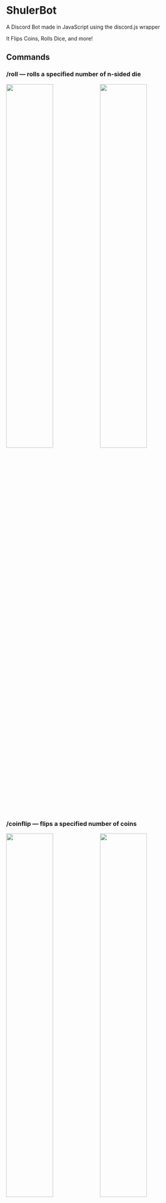 # ShulerBot

A Discord Bot made in JavaScript using the discord.js wrapper

It Flips Coins, Rolls Dice, and more!

## Commands

### /roll — rolls a specified number of n-sided die

<p>
  <img src="https://github.com/user-attachments/assets/366e5324-32de-48bb-bf02-0ca2c080be2c" width="50%"><img src="https://github.com/user-attachments/assets/e2fa8cc9-1a58-42f5-aa92-76d8bae3cc5e" width="50%">
</p>

### /coinflip — flips a specified number of coins

<p>
  <img src="https://github.com/user-attachments/assets/8a2bec71-0d68-46c9-b834-1ed9d1f1b12e" width="50%"><img src="https://github.com/user-attachments/assets/3bdaedf0-deb7-438d-85a0-99c50976d1f6" width="50%">
</p>

### /8ball — answers the user's question using Magic 8 Ball responses

<img src="https://github.com/user-attachments/assets/56370564-21da-4d88-ab7e-84d447b5c5ac" width="50%">

<img src="https://github.com/user-attachments/assets/177ee643-5bda-4334-b72e-d427b9785b84" align="right" width="200px"/>
